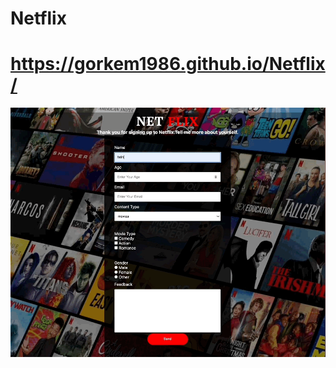 # Netflix
# https://gorkem1986.github.io/Netflix/
![gif](https://github.com/GORKEM1986/Netflix/blob/main/netflix.gif)
